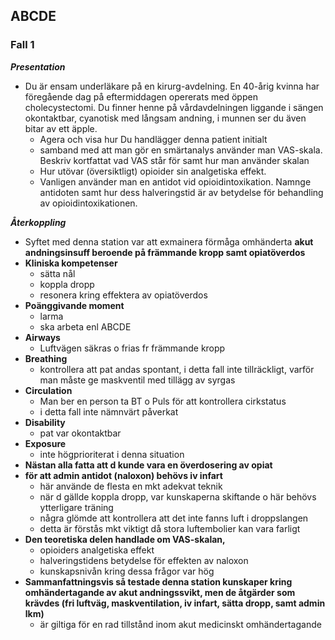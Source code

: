 ## ABCDE

### Fall 1

***Presentation***

* Du är ensam underläkare på en kirurg-avdelning. En 40-årig kvinna har föregående dag på eftermiddagen opererats med öppen cholecystectomi. Du finner henne på vårdavdelningen liggande i sängen okontaktbar, cyanotisk med långsam andning, i munnen ser du även bitar av ett äpple. 
  * Agera och visa hur Du handlägger denna patient initialt
  * samband med att man gör en smärtanalys använder man VAS-skala. Beskriv kortfattat vad VAS står för samt hur man använder skalan 
  * Hur utövar (översiktligt) opioider sin analgetiska effekt. 
  * Vanligen använder man en antidot vid opioidintoxikation. Namnge antidoten samt hur dess halveringstid är av betydelse för behandling av opioidintoxikationen. 





***Återkoppling***

* Syftet med denna station var att exmainera förmåga omhänderta **akut andningsinsuff beroende på främmande kropp samt opiatöverdos**
* **Kliniska kompetenser**
  * sätta nål
  * koppla dropp
  * resonera kring effektera av opiatöverdos
* **Poänggivande moment**
  * larma
  * ska arbeta enl ABCDE
* **Airways**
  * Luftvägen säkras o frias fr främmande kropp
* **Breathing**
  * kontrollera att pat andas spontant, i detta fall inte tillräckligt, varför man måste ge maskventil med tillägg av syrgas
* **Circulation**
  * Man ber en person ta BT o Puls för att kontrollera cirkstatus
  * i detta fall inte nämnvärt påverkat
* **Disability**
  * pat var okontaktbar
* **Exposure**
  * inte högprioriterat i denna situation
* **Nästan alla fatta att d kunde vara en överdosering av opiat**
* **för att admin antidot (naloxon) behövs iv infart**
  * här använde de flesta en mkt adekvat teknik
  * när d gällde koppla dropp, var kunskaperna skiftande o här behövs ytterligare träning
  * några glömde att kontrollera att det inte fanns luft i droppslangen
  * detta är förstås mkt viktigt då stora luftembolier kan vara farligt
* **Den teoretiska delen handlade om VAS-skalan,**
  * opioiders analgetiska effekt
  * halveringstidens betydelse för effekten av naloxon
  * kunskapsnivån kring dessa frågor var hög
* **Sammanfattningsvis så testade denna station kunskaper kring omhändertagande av akut andningssvikt, men de åtgärder som krävdes (fri luftväg, maskventilation, iv infart, sätta dropp, samt admin lkm)**
  * är giltiga för en rad tillstånd inom akut medicinskt omhändertagande



